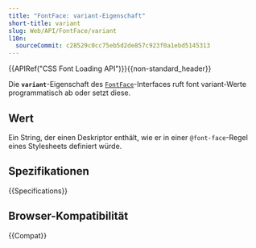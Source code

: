 ```yaml
---
title: "FontFace: variant-Eigenschaft"
short-title: variant
slug: Web/API/FontFace/variant
l10n:
  sourceCommit: c28529c0cc75eb5d2de857c923f0a1ebd5145313
---
```


{{APIRef("CSS Font Loading API")}}{{non-standard_header}}

Die **`variant`**-Eigenschaft des
[`FontFace`](/de/docs/Web/API/FontFace)-Interfaces ruft font variant-Werte programmatisch ab oder setzt diese.

## Wert

Ein String, der einen Deskriptor enthält, wie er in einer `@font-face`-Regel eines Stylesheets definiert würde.

## Spezifikationen

{{Specifications}}

## Browser-Kompatibilität

{{Compat}}
